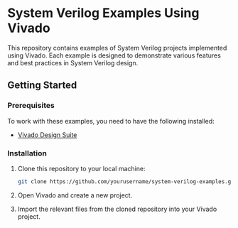# System Verilog Examples Using Vivado

This repository contains examples of System Verilog projects implemented using Vivado. Each example is designed to demonstrate various features and best practices in System Verilog design.

## Getting Started

### Prerequisites

To work with these examples, you need to have the following installed:

- [Vivado Design Suite](https://www.xilinx.com/products/design-tools/vivado.html) 

### Installation

1. Clone this repository to your local machine:
    ```sh
    git clone https://github.com/yourusername/system-verilog-examples.git
    ```

2. Open Vivado and create a new project.

3. Import the relevant files from the cloned repository into your Vivado project.
